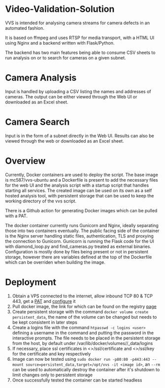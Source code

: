 # Video-Validation-Solution
VVS is intended for analysing camera streams for camera defects in an automated fashion.

It is based on ffmpeg and uses RTSP for media transport, with a HTML UI using Nginx and a backend written with Flask/Python.

The backend has two main features being able to consume CSV sheets to run analysis on or to search for cameras on a given subnet.

# Camera Analysis

Input is handled by uploading a CSV listing the names and addresses of cameras. The output can be either viewed through the Web UI or downloaded as an Excel sheet.

# Camera Search

Input is in the form of a subnet directly in the Web UI. Results can also be viewed through the web or downloaded as an Excel sheet.

# Overview
Currently, Docker containers are used to deploy the script. The base image is mc587/vvs-ubuntu and a Dockerfile is present to add the necessary files for the web UI and the analysis script with a startup script that handles starting all services. The created image can be used on its own as a self hosted analysis tool, with persistent storage that can be used to keep the working directory of the vvs script. 

There is a Github action for generating Docker images which can be pulled with a PAT.

The docker container currently runs Gunicorn and Nginx, ideally separating those into two containers eventually.
The public facing side of the container is the Nginx server handling static files, authentication, TLS and proxying the connection to Gunicorn.
Gunicorn is running the Flask code for the UI with diamond_loop.py and find_cameras.py treated as external binaries.
Configuration is mostly done by files being present or not in persistent storage, however there are variables defined at the top of the Dockerfile which can be overriden when building the image.

# Deployment

1. Obtain a VPS connected to the internet, allow inbound TCP 80 & TCP 443, get a [PAT](https://docs.github.com/en/github/authenticating-to-github/keeping-your-account-and-data-secure/creating-a-personal-access-token) and [configure](https://docs.github.com/en/packages/working-with-a-github-packages-registry/working-with-the-container-registry) it
1. Pull docker image, the link for which can be found on the registry [page](https://github.com/mc587/Video-Validation-Solution/pkgs/container/vvs-container)
1. Create persistent storage with the command `docker volume create persistent_data`, the name of the volume can be changed but needs to be kept consistent in later steps
1. Create a logins file with the command `htpasswd -c logins <user>` defining a username in the command and putting the password in the interactive prompts. The file needs to be placed in the persistent storage from the host, by default under /var/lib/docker/volumes/<name>/_data/logins
1. If necessary, place ssl certificates in <<persistent>>/ssl/certificate and <<persistent>>/ssl/key for the certificate and key respectively
1. Image can now be tested using `sudo docker run -p80:80 -p443:443 --mount source=persistent_data,target=/opt/vvs -it <image id>`, an `--rm` can be used to automatically destroy the container after it's shutdown to limit changes only to persistent storage
1. Once successfully tested the container can be started headless
